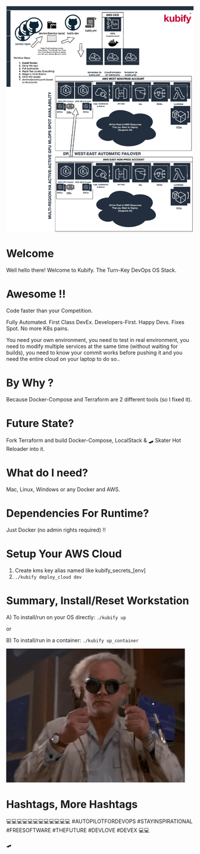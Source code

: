 ![TURN_KEY_DEVOPS_RAPID_TESTER](./docs/img/README_md_imgs/kubify-arch.drawio.png)

# Welcome

Well hello there! Welcome to Kubify. The Turn-Key DevOps OS Stack.


# Awesome !!

Code faster than your Competition. 

Fully Automated. First Class DevEx. Developers-First. Happy Devs. Fixes Spot. No more K8s pains.

You need your own environment, you need to test in real environment, you need to modify multiple services at the same time (without waiting for builds), you need to know your commit works before pushing it and you need the entire cloud on your laptop to do so..


# By Why ?
 
Because Docker-Compose and Terraform are 2 different tools (so I fixed it).
 

# Future State?
 
Fork Terraform and build Docker-Compose, LocalStack & 🛹 Skater Hot Reloader into it.
 
 
# What do I need?
 
Mac, Linux, Windows or any Docker and AWS.
 
 
# Dependencies For Runtime?
Just Docker (no admin rights required) !!
 
 
# Setup Your AWS Cloud
 
1) Create kms key alias named like kubify_secrets_[env]
2) `./kubify deploy_cloud dev`
 
 
 
# Summary, Install/Reset Workstation
 
 
A) To install/run on your OS directly: `./kubify up`
 
or
 
B) To install/run in a container: `./kubify up_container`
 
 
![FUTUREOFDEVOPS9000](./docs/img/README_md_imgs/the-future.gif)
 
 
# Hashtags, More Hashtags
💻💻💻💻💻💻💻💻💻💻💻💻
#AUTOPILOTFORDEVOPS
#STAYINSPIRATIONAL
#FREESOFTWARE
#THEFUTURE
#DEVLOVE
#DEVEX
💻💻
 
🛹
 

